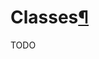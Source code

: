 <h1 id="classes">Classes<a class="headerlink" href="#classes" title="Permanent link">&para;</a></h1>

TODO

